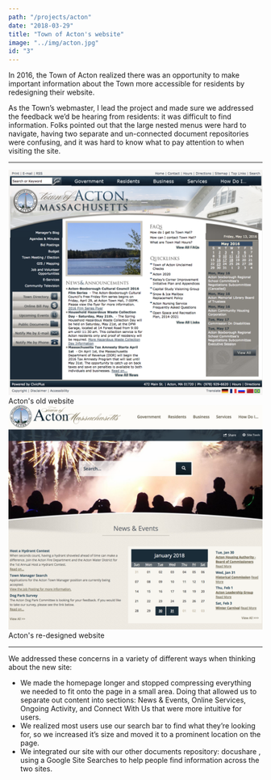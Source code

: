 ```yaml
---
path: "/projects/acton"
date: "2018-03-29"
title: "Town of Acton's website"
image: "../img/acton.jpg"
id: "3"
---
```


In 2016, the Town of Acton realized there was an opportunity to make important information about the Town more accessible for residents by redesigning their website.

As the Town’s webmaster, I lead the project and made sure we addressed the feedback we’d be hearing from residents: it was difficult to find information. Folks pointed out that the large nested menus were hard to navigate, having two separate and un-connected document repositories were confusing, and it was hard to know what to pay attention to when visiting the site.

<hr>

<img-wrapper>
    <img-div><img src="../img/acton-old-site.png">
        Acton's old website
    </img></img-div>
    <img-div><img src="../img/acton-new-site.png">
        Acton's re-designed website
    </img></img-div>
</img-wrapper>

<hr>

We addressed these concerns in a variety of different ways when thinking about the new site:

* We made the homepage longer and stopped compressing everything we needed to fit onto the page in a small area. Doing that allowed us to separate out content into sections: News & Events, Online Services, Ongoing Activity, and Connect With Us that were more intuitive for users.
* We realized most users use our search bar to find what they’re looking for, so we increased it’s size and moved it to a prominent location on the page.
* We integrated our site with our other documents repository: docushare , using a Google Site Searches to help people find information across the two sites.